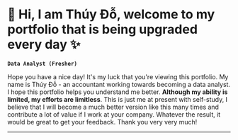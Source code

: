 # 🐳 Hi, I am Thúy Đỗ, welcome to my portfolio that is being upgraded every day ✨
**`Data Analyst (Fresher)`**

Hope you have a nice day! It's my luck that you're viewing this portfolio. My name is Thúy Đỗ - an accountant working towards becoming a data analyst. I hope this portfolio helps you understand me better. 
**Although my ability is limited, my efforts are limitless**. This is just me at present with self-study, I believe that I will become a much better version like this many times and contribute a lot of value if I work at your company. 
Whatever the result, it would be great to get your feedback. Thank you very very much!

------
